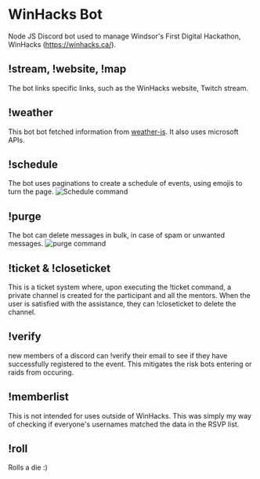 # WinHacks Bot
Node JS Discord bot used to manage Windsor's First Digital Hackathon, WinHacks (https://winhacks.ca/).

## !stream, !website, !map
The bot links specific links, such as the WinHacks website, Twitch stream.

## !weather
This bot bot fetched information from [weather-js](https://www.npmjs.com/package/weather-js). It also uses microsoft APIs.

## !schedule
The bot uses paginations to create a schedule of events, using emojis to turn the page.
![Schedule command](https://i.gyazo.com/1b2840d83337a63608da8d7272b1d2d5.gif)

## !purge 
The bot can delete messages in bulk, in case of spam or unwanted messages.
![purge command](https://i.gyazo.com/4b62e24897a0920792c2e6f3b0ea28ad.gif)

## !ticket & !closeticket
This is a ticket system where, upon executing the !ticket command, a private channel is created for the participant and all the mentors. When the user is satisfied with the assistance, they can !closeticket to delete the channel.

## !verify
new members of a discord can !verify their email to see if they have successfully registered to the event. This mitigates the risk bots entering or raids from occuring.

## !memberlist
This is not intended for uses outside of WinHacks. This was simply my way of checking if everyone's usernames matched the data in the RSVP list.

## !roll
Rolls a die :)
